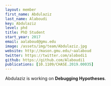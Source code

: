 ```yaml
---
layout: member
first_name: Abdulaziz
last_name: Alaboudi
key: Abdulaziz
level: phd
title: PhD Student
start_year: 2017
email: aalaboud@gmu.edu
image: /assets/img/team/Abdulaziz.jpg
website: http://mason.gmu.edu/~aalaboud
twitter: https://twitter.com/alobodi1
github: https://github.com/Alaboudi1
publications: [10.1109/CHASE.2019.00035]
---
```

Abdulaziz is working on **Debugging Hypotheses**.
